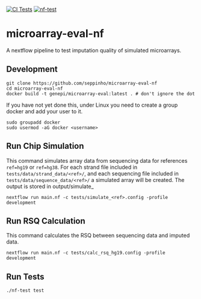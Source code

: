 [![CI Tests](https://github.com/genepi/microarray-eval-nf/actions/workflows/ci-tests.yml/badge.svg)](https://github.com/genepi/microarray-eval-nf/actions/workflows/ci-tests.yml)
[![nf-test](https://img.shields.io/badge/tested_with-nf--test-337ab7.svg)](https://github.com/askimed/nf-test)

# microarray-eval-nf

A nextflow pipeline to test imputation quality of simulated microarrays.

## Development
```
git clone https://github.com/seppinho/microarray-eval-nf
cd microarray-eval-nf
docker build -t genepi/microarray-eval:latest . # don't ignore the dot
```
If you have not yet done this, under Linux you need to create a group docker and add your user to it.
```
sudo groupadd docker
sudo usermod -aG docker <username>
```

## Run Chip Simulation
This command simulates array data from sequencing data for references ```ref=hg19``` or ```ref=hg38```.
For each strand file included in ```tests/data/strand_data/<ref>/```, and each sequencing file included in ```tests/data/sequence_data/<ref>/``` a simulated array will be created. The output is stored in output/simulate_<ref>
```
nextflow run main.nf -c tests/simulate_<ref>.config -profile development
```


## Run RSQ Calculation
This command calculates the RSQ between sequencing data and imputed data. 
```
nextflow run main.nf -c tests/calc_rsq_hg19.config -profile development
```

## Run Tests
````
./nf-test test
